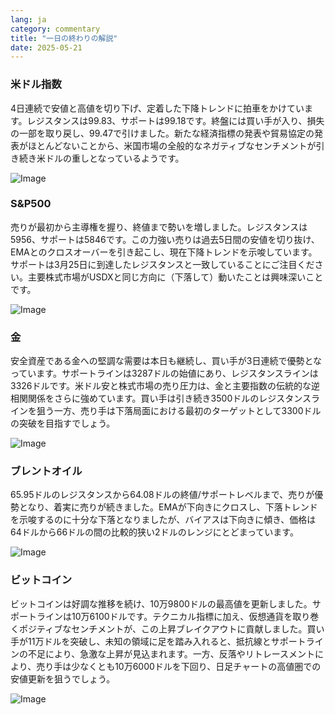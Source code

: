 ```yaml
---
lang: ja
category: commentary
title: "一日の終わりの解説"
date: 2025-05-21
---
```


### 米ドル指数

4日連続で安値と高値を切り下げ、定着した下降トレンドに拍車をかけています。レジスタンスは99.83、サポートは99.18です。終盤には買い手が入り、損失の一部を取り戻し、99.47で引けました。新たな経済指標の発表や貿易協定の発表がほとんどないことから、米国市場の全般的なネガティブなセンチメントが引き続き米ドルの重しとなっているようです。

![Image](https://markleighedu.github.io/img/May-2025/21-May-2025/usdindex.jpg)

### S&P500

売りが最初から主導権を握り、終値まで勢いを増しました。レジスタンスは5956、サポートは5846です。この力強い売りは過去5日間の安値を切り抜け、EMAとのクロスオーバーを引き起こし、現在下降トレンドを示唆しています。サポートは3月25日に到達したレジスタンスと一致していることにご注目ください。主要株式市場がUSDXと同じ方向に（下落して）動いたことは興味深いことです。

![Image](https://markleighedu.github.io/img/May-2025/21-May-2025/sp500.jpg)

### 金

安全資産である金への堅調な需要は本日も継続し、買い手が3日連続で優勢となっています。サポートラインは3287ドルの始値にあり、レジスタンスラインは3326ドルです。米ドル安と株式市場の売り圧力は、金と主要指数の伝統的な逆相関関係をさらに強めています。買い手は引き続き3500ドルのレジスタンスラインを狙う一方、売り手は下落局面における最初のターゲットとして3300ドルの突破を目指すでしょう。

![Image](https://markleighedu.github.io/img/May-2025/21-May-2025/gold.jpg)

### ブレントオイル

65.95ドルのレジスタンスから64.08ドルの終値/サポートレベルまで、売りが優勢となり、着実に売りが続きました。EMAが下向きにクロスし、下落トレンドを示唆するのに十分な下落となりましたが、バイアスは下向きに傾き、価格は64ドルから66ドルの間の比較的狭い2ドルのレンジにとどまっています。

![Image](https://markleighedu.github.io/img/May-2025/21-May-2025/brentoil.jpg)

### ビットコイン

ビットコインは好調な推移を続け、10万9800ドルの最高値を更新しました。サポートラインは10万6100ドルです。テクニカル指標に加え、仮想通貨を取り巻くポジティブなセンチメントが、この上昇ブレイクアウトに貢献しました。買い手が11万ドルを突破し、未知の領域に足を踏み入れると、抵抗線とサポートラインの不足により、急激な上昇が見込まれます。一方、反落やリトレースメントにより、売り手は少なくとも10万6000ドルを下回り、日足チャートの高値圏での安値更新を狙うでしょう。

![Image](https://markleighedu.github.io/img/May-2025/21-May-2025/bitcoin.jpg)

